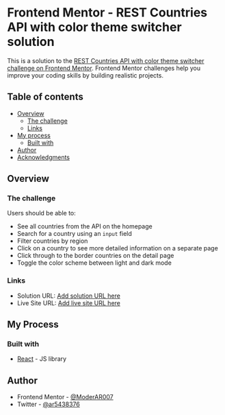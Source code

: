 # Frontend Mentor - REST Countries API with color theme switcher solution

This is a solution to the [REST Countries API with color theme switcher challenge on Frontend Mentor](https://www.frontendmentor.io/challenges/rest-countries-api-with-color-theme-switcher-5cacc469fec04111f7b848ca). Frontend Mentor challenges help you improve your coding skills by building realistic projects. 

## Table of contents

- [Overview](#overview)
  - [The challenge](#the-challenge)
  - [Links](#links)
- [My process](#my-process)
  - [Built with](#built-with)
- [Author](#author)
- [Acknowledgments](#acknowledgments)


## Overview

### The challenge

Users should be able to:

- See all countries from the API on the homepage
- Search for a country using an `input` field
- Filter countries by region
- Click on a country to see more detailed information on a separate page
- Click through to the border countries on the detail page
- Toggle the color scheme between light and dark mode


### Links

- Solution URL: [Add solution URL here](https://github.com/abdulrahmancodes/fm-rest-countries-api)
- Live Site URL: [Add live site URL here](https://fm-rest-countries-api.netlify.app/)

## My Process

### Built with

- [React](https://reactjs.org/) - JS library


## Author

- Frontend Mentor - [@ModerAR007](https://www.frontendmentor.io/profile/ModerAR007)
- Twitter - [@ar5438376](https://www.twitter.com/ar5438376)


